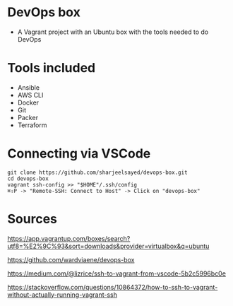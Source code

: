 # DevOps box
* A Vagrant project with an Ubuntu box with the tools needed to do DevOps

# Tools included
* Ansible
* AWS CLI
* Docker
* Git
* Packer
* Terraform

# Connecting via VSCode

```shell
git clone https://github.com/sharjeelsayed/devops-box.git
cd devops-box
vagrant ssh-config >> "$HOME"/.ssh/config
⌘⇧P -> "Remote-SSH: Connect to Host" -> Click on "devops-box"
```

# Sources
https://app.vagrantup.com/boxes/search?utf8=%E2%9C%93&sort=downloads&provider=virtualbox&q=ubuntu

https://github.com/wardviaene/devops-box

https://medium.com/@lizrice/ssh-to-vagrant-from-vscode-5b2c5996bc0e

https://stackoverflow.com/questions/10864372/how-to-ssh-to-vagrant-without-actually-running-vagrant-ssh